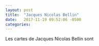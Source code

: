```yaml
---
layout: post
title:  "Jacques Nicolas Bellin"
date:   2017-11-19 09:52:06 -0500
categories: 
---
```


Les cartes de Jacques Nicolas Bellin sont

